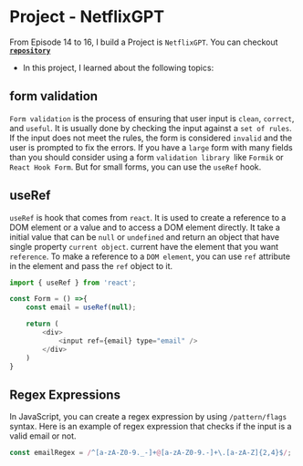 # Project - NetflixGPT
From Episode 14 to 16, I build a Project is `NetflixGPT`. You can checkout [**`repository`**](https://github.com/opdsbanasya/NetflixGPT)

- In this project, I learned about the following topics:
## form validation
`Form validation` is the process of ensuring that user input is `clean`, `correct`, and `useful`. It is usually done by checking the input against a `set of rules`. If the input does not meet the rules, the form is considered `invalid` and the user is prompted to fix the errors. If you have a `large` form with many fields than you should consider using a form `validation library `like `Formik` or `React Hook Form`. But for small forms, you can use the `useRef` hook.

## useRef
`useRef` is hook that comes from `react`. It is used to create a reference to a DOM element or a value and to access a DOM element directly. It take a initial value that can be `null` or `undefined` and return an object that have single property `current object`. current have the element that you want `reference`. To make a reference to a `DOM element`, you can use `ref` attribute in the element and pass the `ref` object to it.
```js
import { useRef } from 'react';

const Form = () =>{
    const email = useRef(null);

    return (
        <div>
            <input ref={email} type="email" />
        </div>
    )
}
```
## Regex Expressions
In JavaScript, you can create a regex expression by using `/pattern/flags` syntax. Here is an example of regex expression that checks if the input is a valid email or not.
```js
const emailRegex = /^[a-zA-Z0-9._-]+@[a-zA-Z0-9.-]+\.[a-zA-Z]{2,4}$/;
```